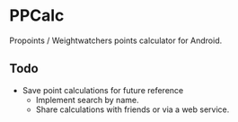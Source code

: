 PPCalc
======

Propoints / Weightwatchers points calculator for Android.

Todo
----
* Save point calculations for future reference
    - Implement search by name.
    - Share calculations with friends or via a web service.
